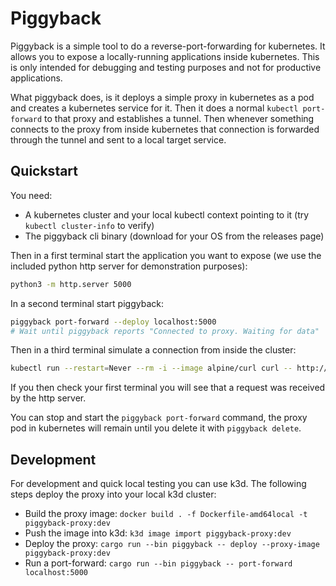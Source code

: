 # Piggyback

Piggyback is a simple tool to do a reverse-port-forwarding for kubernetes. It allows you to expose a locally-running applications inside kubernetes. This is only intended for debugging and testing purposes and not for productive applications.

What piggyback does, is it deploys a simple proxy in kubernetes as a pod and creates a kubernetes service for it. Then it does a normal `kubectl port-forward` to that proxy and establishes a tunnel. Then whenever something connects to the proxy from inside kubernetes that connection is forwarded through the tunnel and sent to a local target service.

## Quickstart

You need:

* A kubernetes cluster and your local kubectl context pointing to it (try `kubectl cluster-info` to verify)
* The piggyback cli binary (download for your OS from the releases page)

Then in a first terminal start the application you want to expose (we use the included python http server for demonstration purposes):

```bash
python3 -m http.server 5000
```

In a second terminal start piggyback:

```bash
piggyback port-forward --deploy localhost:5000
# Wait until piggyback reports "Connected to proxy. Waiting for data"
```

Then in a third terminal simulate a connection from inside the cluster:

```bash
kubectl run --restart=Never --rm -i --image alpine/curl curl -- http://piggyback.default.svc.cluster.local:8080
```

If you then check your first terminal you will see that a request was received by the http server.

You can stop and start the `piggyback port-forward` command, the proxy pod in kubernetes will remain until you delete it with `piggyback delete`.

## Development

For development and quick local testing you can use k3d. The following steps deploy the proxy into your local k3d cluster:

* Build the proxy image: `docker build . -f Dockerfile-amd64local -t piggyback-proxy:dev`
* Push the image into k3d: `k3d image import piggyback-proxy:dev`
* Deploy the proxy: `cargo run --bin piggyback -- deploy --proxy-image piggyback-proxy:dev`
* Run a port-forward: `cargo run --bin piggyback -- port-forward localhost:5000`
